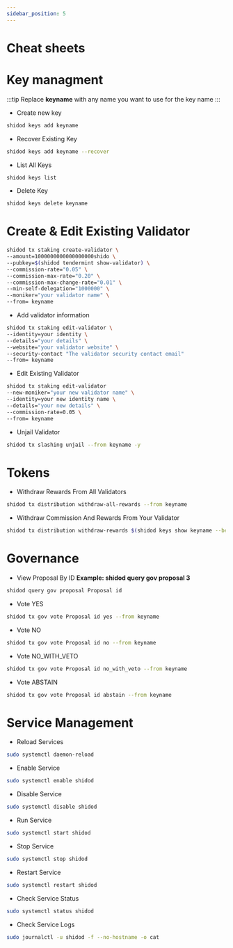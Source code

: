 ```yaml
---
sidebar_position: 5
---
```


# Cheat sheets

# Key managment

:::tip
Replace **keyname** with any name you want to use for the key name
:::

- Create new key 

```bash
shidod keys add keyname
```

- Recover Existing Key

```bash
shidod keys add keyname --recover
```

- List All Keys 

```bash
shidod keys list
```

- Delete Key

```bash
shidod keys delete keyname
```

# Create & Edit Existing Validator

```bash
shidod tx staking create-validator \
--amount=1000000000000000000shido \
--pubkey=$(shidod tendermint show-validator) \
--commission-rate="0.05" \
--commission-max-rate="0.20" \
--commission-max-change-rate="0.01" \
--min-self-delegation="1000000" \
--moniker="your validator name" \
--from= keyname 
```

- Add validator information

```bash
shidod tx staking edit-validator \
--identity=your identity \
--details="your details" \
--website="your validator website" \
--security-contact "The validator security contact email"
--from= keyname 
```

- Edit Existing Validator

```bash
shidod tx staking edit-validator
--new-moniker="your new validator name" \
--identity=your new identity name \
--details="your new details" \
--commission-rate=0.05 \
--from= keyname
```

- Unjail Validator

```bash
shidod tx slashing unjail --from keyname -y
```

# Tokens

- Withdraw Rewards From All Validators

```bash
shidod tx distribution withdraw-all-rewards --from keyname
```
- Withdraw Commission And Rewards From Your Validator

```bash
shidod tx distribution withdraw-rewards $(shidod keys show keyname --bech val -a) --commission --from  keyname
```

# Governance

- View Proposal By ID **Example: shidod query gov proposal 3**

```bash
shidod query gov proposal Proposal id
```

- Vote YES

```bash
shidod tx gov vote Proposal id yes --from keyname
```

- Vote NO

```bash
shidod tx gov vote Proposal id no --from keyname
```

- Vote NO_WITH_VETO

```bash
shidod tx gov vote Proposal id no_with_veto --from keyname
```

- Vote ABSTAIN

```bash
shidod tx gov vote Proposal id abstain --from keyname
```

# Service Management

- Reload Services

```bash
sudo systemctl daemon-reload
```

- Enable Service

```bash
sudo systemctl enable shidod
```

- Disable Service

```bash
sudo systemctl disable shidod
```

- Run Service

```bash
sudo systemctl start shidod
```

- Stop Service

```bash
sudo systemctl stop shidod
```

- Restart Service

```bash
sudo systemctl restart shidod
```

- Check Service Status

```bash
sudo systemctl status shidod
```

- Check Service Logs

```bash
sudo journalctl -u shidod -f --no-hostname -o cat
```